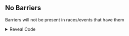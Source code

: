 ## No Barriers

Barriers will not be present in races/events that have them

<details>
<summary>Reveal Code</summary>

```powerpc
0419F2DC 48000090
```
</details>